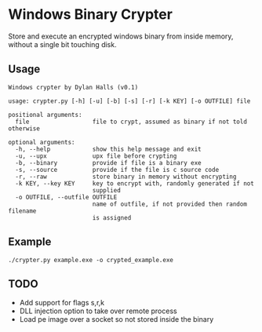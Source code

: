 # Windows Binary Crypter

Store and execute an encrypted windows binary from inside memory, without a single bit touching disk.

## Usage

```
Windows crypter by Dylan Halls (v0.1)

usage: crypter.py [-h] [-u] [-b] [-s] [-r] [-k KEY] [-o OUTFILE] file

positional arguments:
  file                  file to crypt, assumed as binary if not told otherwise

optional arguments:
  -h, --help            show this help message and exit
  -u, --upx             upx file before crypting
  -b, --binary          provide if file is a binary exe
  -s, --source          provide if the file is c source code
  -r, --raw             store binary in memory without encrypting
  -k KEY, --key KEY     key to encrypt with, randomly generated if not
                        supplied
  -o OUTFILE, --outfile OUTFILE
                        name of outfile, if not provided then random filename
                        is assigned
```

## Example

`./crypter.py example.exe -o crypted_example.exe`

## TODO

  - Add support for flags s,r,k
  - DLL injection option to take over remote process
  - Load pe image over a socket so not stored inside the binary
